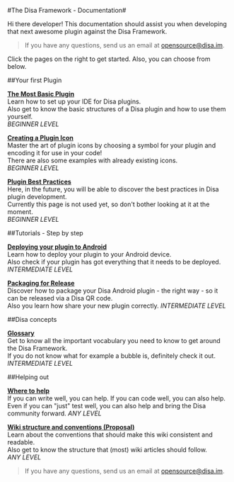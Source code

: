 #The Disa Framework - Documentation#

Hi there developer!
This documentation should assist you when developing that next awesome plugin against the Disa Framework.

> If you have any questions, send us an email at opensource@disa.im.

Click the pages on the right to get started. Also, you can choose from below.

##Your first Plugin

**[The Most Basic Plugin](//github.com/Disa-im/DisaOpenSource/wiki/The-Most-Basic-Plugin)**  
Learn how to set up your IDE for Disa plugins.  
Also get to know the basic structures of a Disa plugin and how to use them yourself.  
_BEGINNER LEVEL_

**[Creating a Plugin Icon](//github.com/Disa-im/DisaOpenSource/wiki/Creating-A-Plugin-Icon)**  
Master the art of plugin icons by choosing a symbol for your plugin and encoding it for use in your code!  
There are also some examples with already existing icons.  
_BEGINNER LEVEL_

**[Plugin Best Practices](//github.com/Disa-im/DisaOpenSource/wiki/Plugin-Best-Practices)**  
Here, in the future, you will be able to discover the best practices in Disa plugin development.  
Currently this page is not used yet, so don't bother looking at it at the moment.  
_BEGINNER LEVEL_



##Tutorials - Step by step

**[Deploying your plugin to Android](//github.com/Disa-im/DisaOpenSource/wiki/Deploying-on-Android)**  
Learn how to deploy your plugin to your Android device.  
Also check if your plugin has got everything that it needs to be deployed.  
_INTERMEDIATE LEVEL_

**[Packaging for Release](//github.com/Disa-im/DisaOpenSource/wiki/Packaging-Android-Plugin-For-Release)**  
Discover how to package your Disa Android plugin - the right way - so it can be released via a Disa QR code.  
Also you learn how share your new plugin correctly.
_INTERMEDIATE LEVEL_



##Disa concepts

**[Glossary](//github.com/Disa-im/DisaOpenSource/wiki/Glossary)**  
Get to know all the important vocabulary you need to know to get around the Disa Framework.  
If you do not know what for example a bubble is, definitely check it out.  
_INTERMEDIATE LEVEL_



##Helping out

**[Where to help](//github.com/Disa-im/DisaOpenSource/wiki/Contributions)**  
If you can write well, you can help. If you can code well, you can also help.  
Even if you can "just" test well, you can also help and bring the Disa community forward.
_ANY LEVEL_

**[Wiki structure and conventions (Proposal)](//github.com/Disa-im/DisaOpenSource/wiki/Wiki-Conventions)**  
Learn about the conventions that should make this wiki consistent and readable.  
Also get to know the structure that (most) wiki articles should follow.  
_ANY LEVEL_



> If you have any questions, send us an email at opensource@disa.im.